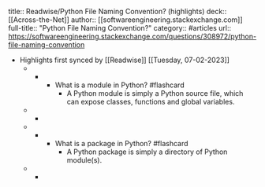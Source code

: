 title:: Readwise/Python File Naming Convention? (highlights)
deck:: [[Across-the-Net]]
author:: [[softwareengineering.stackexchange.com]]
full-title:: "Python File Naming Convention?"
category:: #articles
url:: https://softwareengineering.stackexchange.com/questions/308972/python-file-naming-convention

- Highlights first synced by [[Readwise]] [[Tuesday, 07-02-2023]]
	- -
		- What is a module in Python? #flashcard
			- A Python module is simply a Python source file, which can expose classes, functions and global variables.
	- -
	- -
		- What is a package in Python? #flashcard
			- A Python package is simply a directory of Python module(s).
	- -